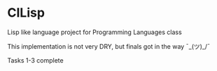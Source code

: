 # CILisp
Lisp like language project for Programming Languages class


This implementation is not very DRY, but finals got in the way ¯\_(ツ)_/¯

Tasks 1-3 complete
